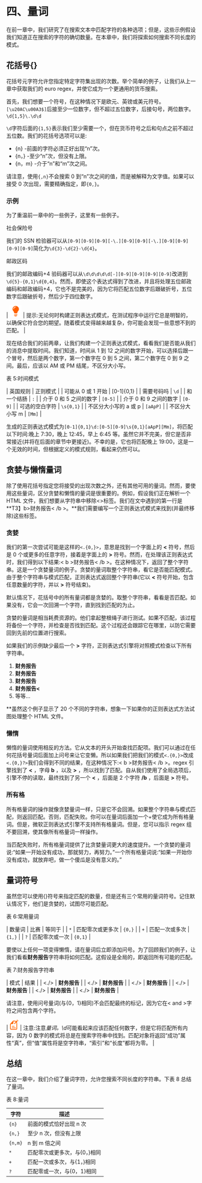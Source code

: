 # 四、量词

在前一章中，我们研究了在搜索文本中匹配字符的各种选项；但是，这些示例假设我们知道正在搜索的字符的确切数量。在本章中，我们将探索如何搜索不同长度的模式。

## 花括号{}

花括号元字符允许您指定特定字符集出现的次数。举个简单的例子，让我们从上一章中获取我们的 euro regex，并使它成为一个更通用的货币搜索。

首先，我们想要一个符号，在这种情况下是欧元、英镑或美元符号。`[\u20AC\u00A3$]`后接至少一位数字，但不超过五位数字，后接句号，两位数字。`\d{1,5}\.\d\d`

`\d`字符后面的`{1,5}`表示我们至少需要一个，但在货币符号之后和句点之前不超过五位数。我们的花括号选项可以是:

*   {n} -前面的字符必须正好出现“n”次。
*   {n，} -至少“n”次，但没有上限。
*   {n，m} -介于“n”和“m”次之间。

请注意，使用`{,n}`不会搜索 0 到“n”次之间的值，而是被解释为文字值。如果可以接受 0 次出现，需要精确指定，即`{0,}`。

### 示例

为了重温前一章中的一些例子，这里有一些例子。

社会保险号

我们的 SSN 检验器可以从`[0-9][0-9][0-9][-\.][0-9][0-9][-\.][0-9][0-9][0-9][0-9]`简化为`\d{3}-\d{2}-\d{4}`。

邮政区码

我们的邮政编码+4 验码器可以从`\d\d\d\d\d[-][0-9][0-9][0-9][0-9]`改进到`\d{5}-{0,1}\d{0,4}`。然而，即使这个表达式得到了改进，并且将处理五位邮政编码和邮政编码+4，它也不是完美的，因为它将匹配五位数字后跟破折号，五位数字后跟破折号，然后少于四位数字。

| ![](img/tip.png) | 提示:无论何时构建正则表达式模式，在测试程序中运行它总是明智的，以确保它符合您的期望。随着模式变得越来越复杂，你可能会发现一些意想不到的匹配。 |

现在结合我们的前两章，让我们构建一个正则表达式模式，看看我们是否能从我们的消息中提取时间。我们知道，时间从 1 到 12 之间的数字开始，可以选择后跟一个冒号，然后是两个数字，第一个数字在 0 到 5 之间，第二个数字在 0 到 9 之间。最后，应该以 AM 或 PM 结尾，不区分大小写。

表 5:时间模式

| 英国规则 | 正则模式 |
| 可能从 0 或 1 开始 | [0-1]{0,1} |
| 需要号码吗 | `\d` |
| 和一个结肠 | `:` |
| 介于 0 和 5 之间的数字 | `[0-5]` |
| 介于 0 和 9 之间的数字 | `[0-9]` |
| 可选的空白字符 | `\s{0,1}` |
| 不区分大小写的 a 或 p | `[aApP]` |
| 不区分大小写 m | `[Mm]` |

生成的正则表达式模式为`[0-1]{0,1}\d:[0-5][0-9]\s{0,1}[aApP][Mm]`，将匹配以下时间:晚上 7:30，晚上 12:45，早上 6:45 等。虽然它并不完美，但它是否非常接近(并将在后面的章节中更接近)。不幸的是，它也将匹配晚上 19:00，这是一个无效的时间，但根据定义的模式规则，看起来仍然可以。

## 贪婪与懒惰量词

除了使用花括号指定您将接受的出现次数之外，还有其他可用的量词。然而，要使用这些量词，区分贪婪和懒惰的量词是很重要的。例如，假设我们正在解析一个 HTML 文件，我们想要从字符串中移除<>标签。我们在文中遇到的第一行是**T3】b>财务报告< /b >。**我们需要编写一个正则表达式模式来找到(并最终移除)这些标签。

### 贪婪

我们的第一次尝试可能是这样的`<.{0,}>`，意思是找到一个字面上的 **<** 符号，然后是 0 个或更多的任意字符，接着是字面上的 **>** 符号。然而，在处理该正则表达式时，我们得到以下结果:< b >财务报告< /b >。在这种情况下，返回了整个字符串。这是一个贪婪量词的例子。贪婪的量词取整个字符串，看它是否能匹配模式。由于整个字符串与模式匹配，正则表达式返回整个字符串(它以 **<** 符号开始，包含任意数量的字符，并以 **>** 符号结束)。

默认情况下，花括号中的所有量词都是贪婪的。取整个字符串，看看是否匹配。如果没有，它会一次回溯一个字符，直到找到匹配的为止。

贪婪的量词是相当耗费资源的。他们拿起整根绳子进行测试。如果不匹配，该过程将备份一个字符，并检查是否找到匹配。这个过程还会跟踪它在哪里，以防它需要回到先前的位置进行搜索。

如果我们的示例缺少最后一个 **>** 字符，正则表达式引擎将对照模式检查以下所有字符串。

1.  **财务报告**
2.  **财务报告**
3.  **财务报告**
4.  **财务报告<**
5.  等等…

 **虽然这个例子显示了 20 个不同的字符串，想象一下如果你的正则表达式方法试图处理整个 HTML 文件。

### 懒惰

懒惰的量词使用相反的方法。它从文本的开头开始查找匹配项。我们可以通过在任何花括号量词后面加上问号来让它变懒。所以如果我们把我们的模式`<.{0,}>`改成`<.{0,}?>`我们会得到不同的结果，在这种情况下:< b >财务报告< /b >。regex 引擎找到了 **<** ，字母 **b** ，以及 **>** ，所以找到了匹配。自从我们使用了全局选项后，引擎不停的读取，最终找到了另一个 **<** ，后面是 2 个字符 **/b** ，后面是 **>** 符号。

### 所有格

所有格量词的操作就像贪婪量词一样，只是它不会回溯。如果整个字符串与模式匹配，则返回匹配。否则，匹配失败。你可以在量词后面加一个+使它成为所有格量词。但是，微软正则表达式引擎不支持所有格量词。但是，您可以指示 regex 组不要回溯，使其像所有格量词一样操作。

当匹配失败时，所有格量词提供了比贪婪量词更大的速度提升。一个贪婪的量词说:“如果一开始没有成功，那就努力，再努力。”一个所有格量词说:“如果一开始你没有成功，就放弃吧，做一个傻瓜是没有意义的。”

## 量词符号

虽然您可以使用{}符号来指定匹配的数量，但是还有三个常用的量词符号。记住默认情况下，他们是贪婪的，试图尽可能匹配。

表 6:常用量词

| 数量词 | 比赛 | 等同于 |
| `*` | 匹配零次或更多次 | `{0,}` |
| `+` | 匹配一次或多次 | `{1,}` |
| `?` | 匹配零次或一次 | `{0,1}` |

要使以上任何一项变得懒惰，请在量词后立即添加问号。为了回顾我们的例子，让我们看看**财务报告**字符串将如何匹配。这假设是全局的，即返回所有可能的匹配。

表 7:财务报告字符串

| 模式 | 结果 |
| <./> | **财务报告** |
| <./> | **财务报告** |
| <./> | **财务报告** |
| <./> | **财务报告** |
| <./> | **财务报告** |
| <./> | **财务报告** |

请注意，使用问号量词(与{0，1}相同)不会匹配最终的标记，因为它在< and >字符之间包含两个字符。

| ![](img/note.png) | 注意:注意*量词。\d*可能看起来应该匹配任何数字，但是它将匹配所有内容，因为 0 数字的模式将总是在搜索字符串中找到。匹配对象将返回“成功”属性“真”，但“值”属性将是空字符串，“索引”和“长度”都将为零。 |

## 总结

在这一章中，我们介绍了量词字符，允许您搜索不同长度的字符串。下表 8 总结了量词。

表 8:量词

| **字符** | **描述** |
| --- | --- |
| `{n}` | 前面的模式恰好出现 n 次 |
| `{n,}` | 至少 n 次，但没有上限 |
| `{n,m}` | n 到 m 倍之间 |
| `*` | 匹配零次或更多次，与{0，}相同 |
| `+` | 匹配一次或多次，与{1，}相同 |
| `?` | 匹配零或一次，与{0，1}相同 |**